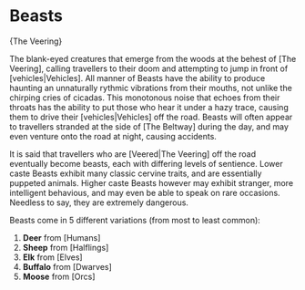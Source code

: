 # Beasts

{The Veering}

The blank-eyed creatures that emerge from the woods at the behest of [The Veering], calling travellers to their doom and attempting to jump in front of [vehicles|Vehicles]. All manner of Beasts have the ability to produce haunting an unnaturally rythmic vibrations from their mouths, not unlike the chirping cries of cicadas. This monotonous noise that echoes from their throats has the ability to put those who hear it under a hazy trace, causing them to drive their [vehicles|Vehicles] off the road. Beasts will often appear to travellers stranded at the side of [The Beltway] during the day, and may even venture onto the road at night, causing accidents.

It is said that travellers who are [Veered|The Veering] off the road eventually become beasts, each with differing levels of sentience. Lower caste Beasts exhibit many classic cervine traits, and are essentially puppeted animals. Higher caste Beasts however may exhibit stranger, more intelligent behavious, and may even be able to speak on rare occasions. Needless to say, they are extremely dangerous.

Beasts come in 5 different variations (from most to least common):
1. **Deer** from [Humans]
2. **Sheep** from [Halflings]
3. **Elk** from [Elves]
4. **Buffalo** from [Dwarves]
5. **Moose** from [Orcs]